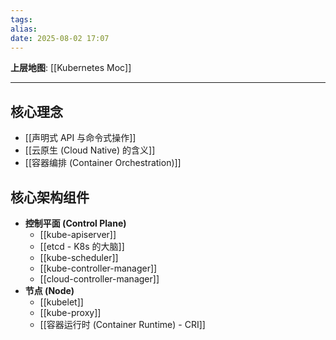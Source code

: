 ```yaml
---
tags: 
alias: 
date: 2025-08-02 17:07
---
```


**上层地图**: [[Kubernetes Moc]]

---
## 核心理念
- [[声明式 API 与命令式操作]]
- [[云原生 (Cloud Native) 的含义]]
- [[容器编排 (Container Orchestration)]]

## 核心架构组件
- **控制平面 (Control Plane)**
    - [[kube-apiserver]]
    - [[etcd - K8s 的大脑]]
    - [[kube-scheduler]]
    - [[kube-controller-manager]]
    - [[cloud-controller-manager]]
- **节点 (Node)**
    - [[kubelet]]
    - [[kube-proxy]]
    - [[容器运行时 (Container Runtime) - CRI]]